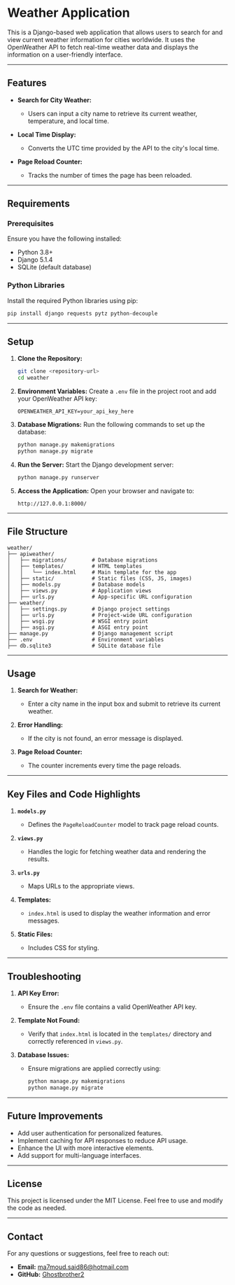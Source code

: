 # Weather Application

This is a Django-based web application that allows users to search for and view current weather information for cities worldwide. It uses the OpenWeather API to fetch real-time weather data and displays the information on a user-friendly interface.

---

## Features

- **Search for City Weather:**
  - Users can input a city name to retrieve its current weather, temperature, and local time.

- **Local Time Display:**
  - Converts the UTC time provided by the API to the city's local time.

- **Page Reload Counter:**
  - Tracks the number of times the page has been reloaded.

---

## Requirements

### Prerequisites

Ensure you have the following installed:
- Python 3.8+
- Django 5.1.4
- SQLite (default database)

### Python Libraries

Install the required Python libraries using pip:
```bash
pip install django requests pytz python-decouple
```

---

## Setup

1. **Clone the Repository:**
   ```bash
   git clone <repository-url>
   cd weather
   ```

2. **Environment Variables:**
   Create a `.env` file in the project root and add your OpenWeather API key:
   ```
   OPENWEATHER_API_KEY=your_api_key_here
   ```

3. **Database Migrations:**
   Run the following commands to set up the database:
   ```bash
   python manage.py makemigrations
   python manage.py migrate
   ```

4. **Run the Server:**
   Start the Django development server:
   ```bash
   python manage.py runserver
   ```

5. **Access the Application:**
   Open your browser and navigate to:
   ```
   http://127.0.0.1:8000/
   ```

---

## File Structure

```
weather/
├── apiweather/
│   ├── migrations/        # Database migrations
│   ├── templates/         # HTML templates
│   │   └── index.html     # Main template for the app
│   ├── static/            # Static files (CSS, JS, images)
│   ├── models.py          # Database models
│   ├── views.py           # Application views
│   ├── urls.py            # App-specific URL configuration
├── weather/
│   ├── settings.py        # Django project settings
│   ├── urls.py            # Project-wide URL configuration
│   ├── wsgi.py            # WSGI entry point
│   ├── asgi.py            # ASGI entry point
├── manage.py              # Django management script
├── .env                   # Environment variables
├── db.sqlite3             # SQLite database file
```

---

## Usage

1. **Search for Weather:**
   - Enter a city name in the input box and submit to retrieve its current weather.

2. **Error Handling:**
   - If the city is not found, an error message is displayed.

3. **Page Reload Counter:**
   - The counter increments every time the page reloads.

---

## Key Files and Code Highlights

1. **`models.py`**
   - Defines the `PageReloadCounter` model to track page reload counts.

2. **`views.py`**
   - Handles the logic for fetching weather data and rendering the results.

3. **`urls.py`**
   - Maps URLs to the appropriate views.

4. **Templates:**
   - `index.html` is used to display the weather information and error messages.

5. **Static Files:**
   - Includes CSS for styling.

---

## Troubleshooting

1. **API Key Error:**
   - Ensure the `.env` file contains a valid OpenWeather API key.

2. **Template Not Found:**
   - Verify that `index.html` is located in the `templates/` directory and correctly referenced in `views.py`.

3. **Database Issues:**
   - Ensure migrations are applied correctly using:
     ```bash
     python manage.py makemigrations
     python manage.py migrate
     ```

---

## Future Improvements

- Add user authentication for personalized features.
- Implement caching for API responses to reduce API usage.
- Enhance the UI with more interactive elements.
- Add support for multi-language interfaces.

---

## License

This project is licensed under the MIT License. Feel free to use and modify the code as needed.

---

## Contact

For any questions or suggestions, feel free to reach out:
- **Email:** ma7moud.said86@hotmail.com
- **GitHub:** [Ghostbrother2](https://github.com/Ghostbrother2)

